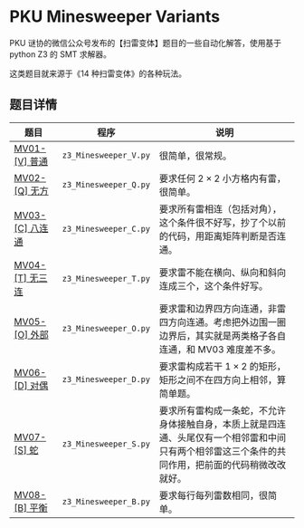 # PKU Minesweeper Variants

PKU 谜协的微信公众号发布的【扫雷变体】题目的一些自动化解答，使用基于 python Z3 的 SMT 求解器。

这类题目就来源于《14 种扫雷变体》的各种玩法。

## 题目详情

| 题目                                                                 | 程序                  | 说明                                                                                                                                               |
| -------------------------------------------------------------------- | --------------------- | -------------------------------------------------------------------------------------------------------------------------------------------------- |
| [MV01-[V] 普通](https://mp.weixin.qq.com/s/PZx7oWK83aAxvmtqqq1eGA)   | `z3_Minesweeper_V.py` | 很简单，很常规。                                                                                                                                   |
| [MV02-[Q] 无方](https://mp.weixin.qq.com/s/BsFtQj3rYB9o4AgwApYIMg)   | `z3_Minesweeper_Q.py` | 要求任何 $2 \times 2$ 小方格内有雷，很简单。                                                                                                       |
| [MV03-[C] 八连通](https://mp.weixin.qq.com/s/Rtt_3F8HN_Ti2TAP23wzZQ) | `z3_Minesweeper_C.py` | 要求所有雷相连（包括对角），这个条件很不好写，抄了个以前的代码，用距离矩阵判断是否连通。                                                           |
| [MV04-[T] 无三连](https://mp.weixin.qq.com/s/TN2mlVNbCHoJOaErrwOEEA) | `z3_Minesweeper_T.py` | 要求雷不能在横向、纵向和斜向连成三个，这个条件好写。                                                                                               |
| [MV05-[O] 外部](https://mp.weixin.qq.com/s/JwPe-N6zHpVM8tW_nrywQA)   | `z3_Minesweeper_O.py` | 要求雷和边界四方向连通，非雷四方向连通。考虑把外边围一圈边界后，其实就是两类格子各自连通，和 MV03 难度差不多。                                     |
| [MV06-[D] 对偶](https://mp.weixin.qq.com/s/etNYZCqNLRkQAxAQvuUshw)   | `z3_Minesweeper_D.py` | 要求雷构成若干 $1 \times 2$ 的矩形，矩形之间不在四方向上相邻，算简单题。                                                                           |
| [MV07-[S] 蛇](https://mp.weixin.qq.com/s/ll7_9CI4QdlmSTkgASFSHw)     | `z3_Minesweeper_S.py` | 要求所有雷构成一条蛇，不允许身体接触自身，本质上就是四连通、头尾仅有一个相邻雷和中间只有两个相邻雷这三个条件的共同作用，把前面的代码稍微改改就好。 |
| [MV08-[B] 平衡](https://mp.weixin.qq.com/s/J2pu3-CTGpSEa5UTQEJm_Q)   | `z3_Minesweeper_B.py` | 要求每行每列雷数相同，很简单。                                                                                                                     |
